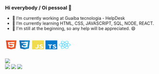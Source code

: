 ### Hi everybody / Oi pessoal 👋



- 🔭 I’m currently working at Guaíba tecnologia - HelpDesk
- 🌱 I’m currently learning HTML, CSS, JAVASCRIPT, SQL, NODE, REACT.
- 🤔 I'm still at the beginning, so any help will be appreciated. 😄


  
<div style="display: inline_block"><br>
  <img align="center" alt="mauricio-HTML" height="30" width="40" src="https://raw.githubusercontent.com/devicons/devicon/master/icons/html5/html5-original.svg">
  <img align="center" alt="mauricio-CSS" height="30" width="40" src="https://raw.githubusercontent.com/devicons/devicon/master/icons/css3/css3-original.svg">
  <img align="center" alt="mauricio-Js" height="30" width="40" src="https://raw.githubusercontent.com/devicons/devicon/master/icons/javascript/javascript-plain.svg">
  <img align="center" alt="mauricio-Ts" height="30" width="40" src="https://raw.githubusercontent.com/devicons/devicon/master/icons/typescript/typescript-plain.svg">
  <img align="center" alt="mauricio-React" height="30" width="40" src="https://raw.githubusercontent.com/devicons/devicon/master/icons/react/react-original.svg">
</div>
  


  ##
 
<div> 
 
  <a href="https://instagram.com/mauriciocoostaa" target="_blank"><img src="https://img.shields.io/badge/-Instagram-%23E4405F?style=for-the-badge&logo=instagram&logoColor=white" target="_blank"></a>	
  <a href="https://www.linkedin.com/in/mauricio-nexus3" target="_blank"><img src="https://img.shields.io/badge/-LinkedIn-%230077B5?style=for-the-badge&logo=linkedin&logoColor=white" target="_blank"></a>
 <a href="https://discord.gg/Mauricio.Ramos#9202" target="_blank"><img src="https://img.shields.io/badge/Discord-7289DA?style=for-the-badge&logo=discord&logoColor=white" target="_blank"></a> 
  <a href = "mailto:mauricio@nexus3.dev.br"><img src="https://img.shields.io/badge/-Gmail-%23333?style=for-the-badge&logo=gmail&logoColor=white" target="_blank"></a>
</div>

